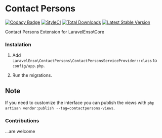 # Contact Persons
[![Codacy Badge](https://api.codacy.com/project/badge/Grade/7c859dad259f4455a21c7f22d2877917)](https://www.codacy.com/app/mihai-ocneanu/contact-persons?utm_source=github.com&utm_medium=referral&utm_content=laravel-enso/contact-persons&utm_campaign=badger)
[![StyleCI](https://styleci.io/repos/88868747/shield?branch=master)](https://styleci.io/repos/88868747)
[![Total Downloads](https://poser.pugx.org/laravel-enso/contactpersons/downloads)](https://packagist.org/packages/laravel-enso/contactpersons)
[![Latest Stable Version](https://poser.pugx.org/laravel-enso/contactpersons/version)](https://packagist.org/packages/laravel-enso/contactpersons)

Contact Persons Extension for LaravelEnso\Core

### Instalation

1. Add `LaravelEnso\ContactPersons\ContactPersonsServiceProvider::class` to `config/app.php`.

2. Run the migrations.

## Note

If you need to customize the interface you can publish the views with `php artisan vendor:publish --tag=contactpersons-views`.

### Contributions

...are welcome